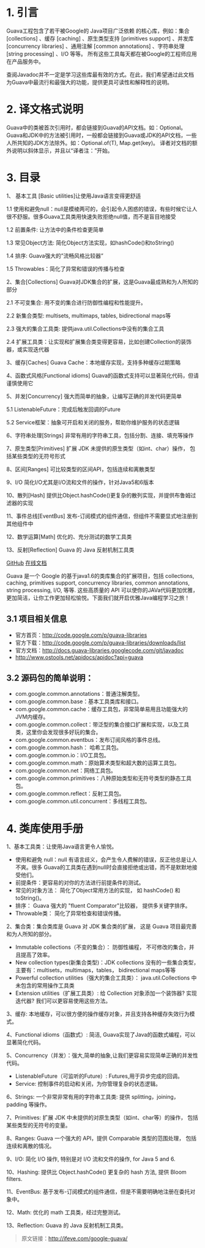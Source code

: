 # 1. 引言

Guava工程包含了若干被Google的 Java项目广泛依赖 的核心库，例如：集合 [collections] 、缓存 [caching] 、原生类型支持 [primitives support] 、并发库 [concurrency libraries] 、通用注解 [common annotations] 、字符串处理 [string processing] 、I/O 等等。 所有这些工具每天都在被Google的工程师应用在产品服务中。

查阅Javadoc并不一定是学习这些库最有效的方式。在此，我们希望通过此文档为Guava中最流行和最强大的功能，提供更具可读性和解释性的说明。


# 2. 译文格式说明

Guava中的类被首次引用时，都会链接到Guava的API文档。如：Optional<T>。
Guava和JDK中的方法被引用时，一般都会链接到Guava或JDK的API文档，一些人所共知的JDK方法除外。如：Optional.of(T), Map.get(key)。
译者对文档的额外说明以斜体显示，并且以“译者注：”开始。

# 3. 目录

1、 基本工具 [Basic utilities]让使用Java语言变得更舒适

1.1 使用和避免null：null是模棱两可的，会引起令人困惑的错误，有些时候它让人很不舒服。很多Guava工具类用快速失败拒绝null值，而不是盲目地接受

1.2 前置条件: 让方法中的条件检查更简单

1.3 常见Object方法: 简化Object方法实现，如hashCode()和toString()

1.4 排序: Guava强大的”流畅风格比较器”

1.5 Throwables：简化了异常和错误的传播与检查

2、集合[Collections] Guava对JDK集合的扩展，这是Guava最成熟和为人所知的部分

2.1 不可变集合: 用不变的集合进行防御性编程和性能提升。

2.2 新集合类型: multisets, multimaps, tables, bidirectional maps等

2.3 强大的集合工具类: 提供java.util.Collections中没有的集合工具

2.4 扩展工具类：让实现和扩展集合类变得更容易，比如创建Collection的装饰器，或实现迭代器

3、缓存[Caches] Guava Cache：本地缓存实现，支持多种缓存过期策略

4、函数式风格[Functional idioms] Guava的函数式支持可以显著简化代码，但请谨慎使用它

5、并发[Concurrency] 强大而简单的抽象，让编写正确的并发代码更简单

5.1 ListenableFuture：完成后触发回调的Future

5.2 Service框架：抽象可开启和关闭的服务，帮助你维护服务的状态逻辑

6、字符串处理[Strings] 非常有用的字符串工具，包括分割、连接、填充等操作

7、原生类型[Primitives] 扩展 JDK 未提供的原生类型（如int、char）操作， 包括某些类型的无符号形式

8、区间[Ranges] 可比较类型的区间API，包括连续和离散类型

9、I/O 简化I/O尤其是I/O流和文件的操作，针对Java5和6版本

10、散列[Hash]
提供比Object.hashCode()更复杂的散列实现，并提供布鲁姆过滤器的实现

11、事件总线[EventBus]
发布-订阅模式的组件通信，但组件不需要显式地注册到其他组件中

12、数学运算[Math]
优化的、充分测试的数学工具类

13、反射[Reflection]
Guava 的 Java 反射机制工具类

[GitHub](https://github.com/google/guava) [在线文档](http://tool.oschina.net/apidocs/apidoc?api=guava)

Guava 是一个 Google 的基于java1.6的类库集合的扩展项目，包括 collections, caching, primitives support, concurrency libraries, common annotations, string processing, I/O, 等等. 这些高质量的 API 可以使你的JAVa代码更加优雅，更加简洁，让你工作更加轻松愉悦。下面我们就开启优雅Java编程学习之旅！

## 3.1 项目相关信息

- 官方首页：http://code.google.com/p/guava-libraries
- 官方下载：http://code.google.com/p/guava-libraries/downloads/list
- 官方文档：http://docs.guava-libraries.googlecode.com/git/javadoc
- http://www.ostools.net/apidocs/apidoc?api=guava

## 3.2 源码包的简单说明：

- com.google.common.annotations：普通注解类型。 
- com.google.common.base：基本工具类库和接口。 
- com.google.common.cache：缓存工具包，非常简单易用且功能强大的JVM内缓存。 
- com.google.common.collect：带泛型的集合接口扩展和实现，以及工具类，这里你会发现很多好玩的集合。 
- com.google.common.eventbus：发布订阅风格的事件总线。 
- com.google.common.hash： 哈希工具包。 
- com.google.common.io：I/O工具包。 
- com.google.common.math：原始算术类型和超大数的运算工具包。 
- com.google.common.net：网络工具包。 
- com.google.common.primitives：八种原始类型和无符号类型的静态工具包。 
- com.google.common.reflect：反射工具包。 
- com.google.common.util.concurrent：多线程工具包。


# 4. 类库使用手册

1、基本工具类：让使用Java语言更令人愉悦。

- 使用和避免 null：null 有语言歧义，会产生令人费解的错误，反正他总是让人不爽。很多 Guava的工具类在遇到null时会直接拒绝或出错，而不是默默地接受他们。
- 前提条件：更容易的对你的方法进行前提条件的测试。
- 常见的对象方法： 简化了Object常用方法的实现， 如 hashCode() 和 toString()。
- 排序： Guava 强大的 "fluent Comparator"比较器， 提供多关键字排序。
- Throwable类： 简化了异常检查和错误传播。

2、集合类：集合类库是 Guava 对 JDK 集合类的扩展， 这是 Guava 项目最完善和为人所知的部分。

- Immutable collections（不变的集合）： 防御性编程， 不可修改的集合，并且提高了效率。
- New collection types(新集合类型)：JDK collections 没有的一些集合类型，主要有：multisets，multimaps，tables， bidirectional maps等等
- Powerful collection utilities（强大的集合工具类）： java.util.Collections 中未包含的常用操作工具类
- Extension utilities（扩展工具类）: 给 Collection 对象添加一个装饰器? 实现迭代器? 我们可以更容易使用这些方法。

3、缓存: 本地缓存，可以很方便的操作缓存对象，并且支持各种缓存失效行为模式。

4、Functional idioms（函数式）: 简洁, Guava实现了Java的函数式编程，可以显著简化代码。

5、Concurrency（并发）：强大,简单的抽象,让我们更容易实现简单正确的并发性代码。

- ListenableFuture（可监听的Future）: Futures,用于异步完成的回调。
- Service: 控制事件的启动和关闭，为你管理复杂的状态逻辑。

6、Strings: 一个非常非常有用的字符串工具类: 提供 splitting，joining， padding 等操作。

7、Primitives: 扩展 JDK 中未提供的对原生类型（如int、char等）的操作， 包括某些类型的无符号的变量。

8、Ranges: Guava 一个强大的 API，提供 Comparable 类型的范围处理， 包括连续和离散的情况。

9、I/O: 简化 I/O 操作, 特别是对 I/O 流和文件的操作, for Java 5 and 6.

10、Hashing: 提供比 Object.hashCode() 更复杂的 hash 方法, 提供 Bloom filters.

11、EventBus: 基于发布-订阅模式的组件通信，但是不需要明确地注册在委托对象中。

12、Math: 优化的 math 工具类，经过完整测试。

13、Reflection: Guava 的 Java 反射机制工具类。

> 原文链接：http://ifeve.com/google-guava/